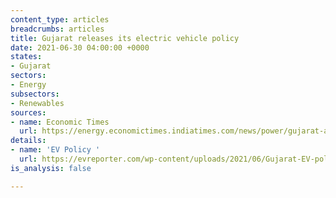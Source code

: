 ```yaml
---
content_type: articles
breadcrumbs: articles
title: Gujarat releases its electric vehicle policy
date: 2021-06-30 04:00:00 +0000
states:
- Gujarat
sectors:
- Energy
subsectors:
- Renewables
sources:
- name: Economic Times
  url: https://energy.economictimes.indiatimes.com/news/power/gujarat-announces-new-ev-policy-aims-at-2-lakh-electric-vehicles-in-4-yrs/83747153
details:
- name: 'EV Policy '
  url: https://evreporter.com/wp-content/uploads/2021/06/Gujarat-EV-policy-2021.pdf
is_analysis: false

---
```

